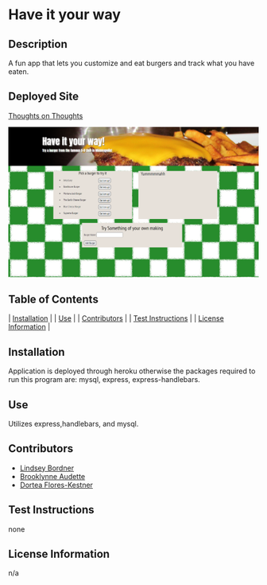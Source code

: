 # Have it your way

## Description
A fun app that lets you customize and eat burgers and track what you have eaten.

## Deployed Site
[Thoughts on Thoughts](https://have-it-your-way.herokuapp.com/)

![walkthrough](./public/assets/images/index.png)

## Table of Contents
  
| [Installation](#installation) |
| [Use](#use) |
| [Contributors](#contributors) |
| [Test Instructions](#test-instructions) |
| [License Information](#license-information) |
    
## Installation
Application is deployed through heroku otherwise the packages required to run this program are: mysql, express, express-handlebars.
  
## Use
Utilizes express,handlebars, and mysql.
  
## Contributors
- [Lindsey Bordner](https://github.com/LindseyM20)
- [Brooklynne Audette](https://github.com/B-Audette)
- [Dortea Flores-Kestner](https://github.com/dfkestner)
  
## Test Instructions
none
  
## License Information
n/a